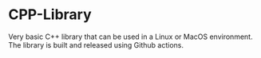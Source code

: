 # CPP-Library
Very basic C++ library that can be used in a Linux or MacOS environment. The library is built and released using Github actions. 
